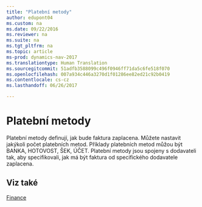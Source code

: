 ```yaml
---
title: "Platební metody"
author: edupont04
ms.custom: na
ms.date: 09/22/2016
ms.reviewer: na
ms.suite: na
ms.tgt_pltfrm: na
ms.topic: article
ms-prod: dynamics-nav-2017
ms.translationtype: Human Translation
ms.sourcegitcommit: 51adfb3588099c496f0946ff71da5c6fe518f070
ms.openlocfilehash: 007a934c446a3270d1f01286ee82ed21c92b0419
ms.contentlocale: cs-cz
ms.lasthandoff: 06/26/2017

---
```


# <a name="payment-methods"></a>Platební metody
Platební metody definují, jak bude faktura zaplacena. Můžete nastavit jakýkoli počet platebních metod. Příklady platebních metod můžou být BANKA, HOTOVOST, ŠEK, ÚČET.
Platební metody jsou spojeny s dodavateli tak, aby specifikovali, jak má být faktura od specifického dodavatele zaplacena.

## <a name="see-also"></a>Viz také
[Finance](finance-setup.md)  

